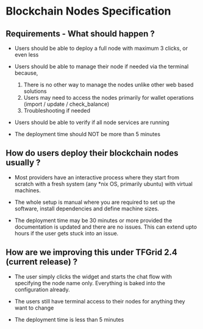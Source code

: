 # Blockchain Nodes Specification

## Requirements - What should happen ?

* Users should be able to deploy a full node with maximum 3 clicks, or even less
* Users should be able to manage their node if needed via the terminal because,

  1) There is no other way to manage the nodes unlike other web based solutions
  2) Users may need to access the nodes primarily for wallet operations (import / update / check_balance)
  3) Troubleshooting if needed

* Users should be able to verify if all node services are running
* The deployment time should NOT be more than 5 minutes


## How do users deploy their blockchain nodes usually ?

* Most providers have an interactive process where they start from scratch with a fresh system (any *nix OS, primarily ubuntu) with virtual machines.

* The whole setup is manual where you are required to set up the software, install dependencies and define machine sizes.

* The deployment time may be 30 minutes or more provided the documentation is updated and there are no issues. This can extend upto hours if the user gets stuck into an issue.

## How are we improving this under TFGrid 2.4 (current release) ?

* The user simply clicks the widget and starts the chat flow with specifying the node name only. Everything is baked into the configuration already.

* The users still have terminal access to their nodes for anything they want to change

* The deployment time is less than 5 minutes
